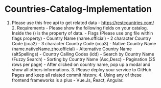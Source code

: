 # Countries-Catalog-Implementation
1. Please use this free api to get related data - https://restcountries.com/ 2. Requirements     - Please show the following fields on your catalog. Inside the () is the property of data.         - Flags (Please use png file within flags property)         - Country Name (name.official)         - 2 character Country Code (cca2)         - 3 character Country Code (cca3)         - Native Country Name (name.nativeName.zho.official)         - Alternative Country Name (altSpellings)         - Country Calling Codes (idd)     - Search by Country Name (Fuzzy Search)     - Sorting by Country Name (Asc,Desc)     - Pagination (25 rows per page)     - After clicked on country name, pop up a modal and show all others informations. 3. Please deploy your service to GitHub Pages and keep all related commit history. 4. Using any of these frontend frameworks is a plus - Vue.Js, React, Angular.
